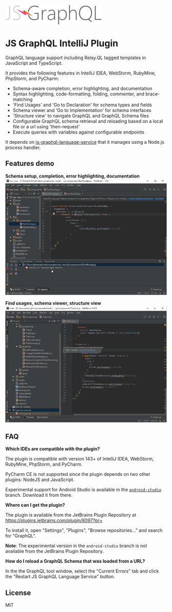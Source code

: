 ![](docs/js-graphql-logo.png)

# JS GraphQL IntelliJ Plugin

GraphQL language support including Relay.QL tagged templates in JavaScript and TypeScript.

It provides the following features in IntelliJ IDEA, WebStorm, RubyMine, PhpStorm, and PyCharm:

- Schema-aware completion, error highlighting, and documentation
- Syntax highlighting, code-formatting, folding, commenter, and brace-matching
- 'Find Usages' and 'Go to Declaration' for schema types and fields
- Schema viewer and 'Go to Implementation' for schema interfaces
- 'Structure view' to navigate GraphQL and GraphQL Schema files
- Configurable GraphQL schema retrieval and reloading based on a local file or a url using 'then-request'
- Execute queries with variables against configurable endpoints

It depends on [js-graphql-language-service](https://github.com/jimkyndemeyer/js-graphql-language-service) that it manages using a Node.js process handler.

## Features demo

**Schema setup, completion, error highlighting, documentation**
![](docs/js-graphql-webstorm-demo.gif)

**Find usages, schema viewer, structure view**
![](docs/js-graphql-webstorm-usages-structure-demo.gif)

## FAQ

**Which IDEs are compatible with the plugin?**

The plugin is compatible with version 143+ of IntelliJ IDEA, WebStorm, RubyMine, PhpStorm, and PyCharm.

PyCharm CE is not supported since the plugin depends on two other plugins: NodeJS and JavaScript.

Experimental support for Android Studio is available in the [`android-studio`](https://github.com/jimkyndemeyer/js-graphql-intellij-plugin/tree/android-studio) branch. Download it from there.

**Where can I get the plugin?**

The plugin is available from the JetBrains Plugin Repository at https://plugins.jetbrains.com/plugin/8097?pr=

To install it, open "Settings", "Plugins", "Browse repositories..." and search for "GraphQL".

**Note**: The experimental version in the `android-studio` branch is not available from the JetBrains Plugin Repository.

**How do I reload a GraphQL Schema that was loaded from a URL?**

In the the GraphQL tool window, select the "Current Errors" tab and click the "Restart JS GraphQL Language Service" button. 

## License
MIT
